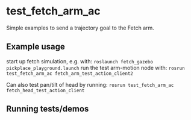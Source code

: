 # test_fetch_arm_ac

Simple examples to send a trajectory goal to the Fetch arm.

## Example usage
start up fetch simulation, e.g. with:
`roslaunch fetch_gazebo pickplace_playground.launch`
run the test arm-motion node with:
`rosrun test_fetch_arm_ac fetch_arm_test_action_client2`

Can also test pan/tilt of head by running:
`rosrun test_fetch_arm_ac fetch_head_test_action_client`

## Running tests/demos
    
